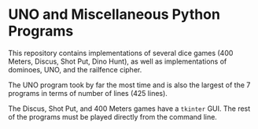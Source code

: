 # UNO and Miscellaneous Python Programs
This repository contains implementations of several dice games (400 Meters, Discus, Shot Put, Dino Hunt), as well as implementations of dominoes, UNO, and the railfence cipher. 

The UNO program took by far the most time and is also the largest of the 7 programs in terms of number of lines (425 lines).

The Discus, Shot Put, and 400 Meters games have a <code>tkinter</code> GUI. The rest of the programs must be played directly from the command line.
